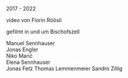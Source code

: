 2017 - 2022

video von Florin Röösli

gefilmt in und um Bischofszell

Manuel Sennhauser  
Jonas Engler  
Niko Marić  
Elena Sennhauser  
Jonas Fetz
Thomas Lemmenmeier
Sandro Zillig

